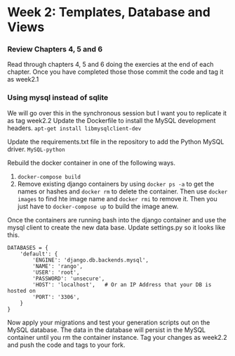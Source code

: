 #  Week 2: Templates, Database and Views

### Review Chapters 4, 5 and 6
Read through chapters 4, 5 and 6 doing the exercies at the end of each chapter. Once you have completed those those commit the code and tag it as week2.1

### Using mysql instead of sqlite
We will go over this in the synchronous session but I want you to replicate it as tag week2.2
Update the Dockerfile to install the MySQL development headers.
`apt-get install libmysqlclient-dev`

Update the requirements.txt file in the repository to add the Python MySQL driver.
`MySQL-python`

Rebuild the docker container in one of the following ways.
1. `docker-compose build`
2. Remove existing django containers by using `docker ps -a` to get the names or hashes and `docker rm` to delete the container. Then use `docker images` to find hte image name and `docker rmi` to remove it.  Then you just have to `docker-compose up` to build the image anew.

Once the containers are running bash into the django container and use the mysql client to create the new data base.
Update settings.py so it looks like this.
```
DATABASES = {
    'default': {
        'ENGINE': 'django.db.backends.mysql',
        'NAME': 'rango',
        'USER': 'root',
        'PASSWORD': 'unsecure',
        'HOST': 'localhost',   # Or an IP Address that your DB is hosted on
        'PORT': '3306',
    }
}
```

Now apply your migrations and test your generation scripts out on the MySQL database.  The data in the database will persist in the MySQL container until you rm the container instance.
Tag your changes as week2.2 and push the code and tags to your fork.
